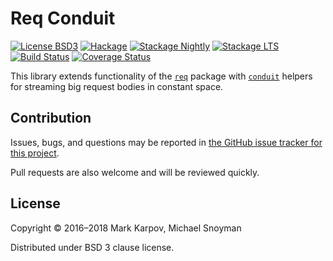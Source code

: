 # Req Conduit

[![License BSD3](https://img.shields.io/badge/license-BSD3-brightgreen.svg)](http://opensource.org/licenses/BSD-3-Clause)
[![Hackage](https://img.shields.io/hackage/v/req-conduit.svg?style=flat)](https://hackage.haskell.org/package/req-conduit)
[![Stackage Nightly](http://stackage.org/package/req-conduit/badge/nightly)](http://stackage.org/nightly/package/req-conduit)
[![Stackage LTS](http://stackage.org/package/req-conduit/badge/lts)](http://stackage.org/lts/package/req-conduit)
[![Build Status](https://travis-ci.org/mrkkrp/req-conduit.svg?branch=master)](https://travis-ci.org/mrkkrp/req-conduit)
[![Coverage Status](https://coveralls.io/repos/mrkkrp/req-conduit/badge.svg?branch=master&service=github)](https://coveralls.io/github/mrkkrp/req-conduit?branch=master)

This library extends functionality of the
[`req`](https://hackage.haskell.org/package/req) package with
[`conduit`](https://hackage.haskell.org/package/conduit) helpers for
streaming big request bodies in constant space.

## Contribution

Issues, bugs, and questions may be reported in [the GitHub issue tracker for
this project](https://github.com/mrkkrp/req-conduit/issues).

Pull requests are also welcome and will be reviewed quickly.

## License

Copyright © 2016–2018 Mark Karpov, Michael Snoyman

Distributed under BSD 3 clause license.
